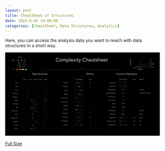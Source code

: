 ```yaml
---
layout: post
title: CheatSheet of Structures
date: 2022-6-05 10:00:00
categories: [CheatSheet, Data Structures, Analytics]
---
```


Here, you can access the analysis data you want to reach with data structures in a short way.

![alt](https://raw.githubusercontent.com/emirhanpehlevan/emirhanpehlevan.github.io/main/assets/cheatsheet.jpg)

[Full Size](https://raw.githubusercontent.com/emirhanpehlevan/emirhanpehlevan.github.io/main/assets/cheatsheet.jpg)
